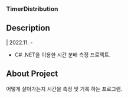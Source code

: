 ﻿### TimerDistribution

## Description
| 2022.11. - 

* C# .NET을 이용한 시간 분배 측정 프로젝트.

## About Project

어떻게 살아가는지 시간을 측정 및 기록 하는 프로그램.
